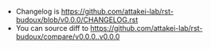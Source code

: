 - Changelog is https://github.com/attakei-lab/rst-budoux/blob/v0.0.0/CHANGELOG.rst
- You can source diff to https://github.com/attakei-lab/rst-budoux/compare/v0.0.0..v0.0.0
